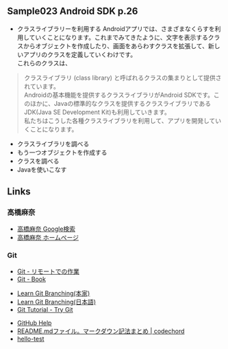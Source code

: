 ## Sample023 Android SDK p.26
* クラスライブラリーを利用する
Androidアプリでは、さまざまなくらすを利用していくことになります。これまでみてきたように、文字を表示するクラスからオブジェクトを作成したり、画面をあらわすクラスを拡張して、新しいアプリのクラスを定義していくわけです。  
これらのクラスは、
> クラスライブラリ (class library)
と呼ばれるクラスの集まりとして提供されています。  
Androidの基本機能を提供するクラスライブラリがAndroid SDKです。このほかに、Javaの標準的なクラスを提供するクラスライブラリであるJDK(Java SE Development Kit)も利用していきます。  
私たちはこうした各種クラスライブラリを利用して、アプリを開発していくことになります。
* クラスライブラリを調べる
* もう一つオブジェクトを作成する
* クラスを調べる
* Javaを使いこなす

## Links
### 高橋麻奈
* [高橋麻奈 Google検索](https://www.google.co.jp/search?source=hp&ei=_mYhXLuCCY3v-Qbvi5W4CA&q=%E9%AB%98%E6%A9%8B%E9%BA%BB%E5%A5%88&btnK=Google+%E6%A4%9C%E7%B4%A2&oq=%E9%AB%98%E6%A9%8B%E9%BA%BB%E5%A5%88&gs_l=psy-ab.3.0.0l8.74600.99966..112509...8.0..0.1230.5517.7j28j7-1......0....1..gws-wiz.....0..0i4j0i131j0i131i4j0i131i4i37j0i4i37j0i4i10i37j0i10j0i131i23j0i23j0i10i23.YmWTmcQU4BY)
* [高橋麻奈 ホームページ](http://mana.on.coocan.jp/)


### Git
* [Git - リモートでの作業](https://git-scm.com/book/ja/v1/Git-%E3%81%AE%E5%9F%BA%E6%9C%AC-%E3%83%AA%E3%83%A2%E3%83%BC%E3%83%88%E3%81%A7%E3%81%AE%E4%BD%9C%E6%A5%AD)
* [Git - Book](https://git-scm.com/book/ja/v1/)
- [Learn Git Branching(本家)](http://learngitbranching.js.org/)
- [Learn Git Branching(日本語)](http://k.swd.cc/learnGitBranching-ja/)
- [Git Tutorial - Try Git](https://try.github.io/levels/1/challenges/1)
* [GitHub Help](https://help.github.com/categories/writing-on-github/)
* [README.mdファイル。マークダウン記法まとめ | codechord](http://codechord.com/2012/01/readme-markdown/)
* [hello-test](test/test.md)
